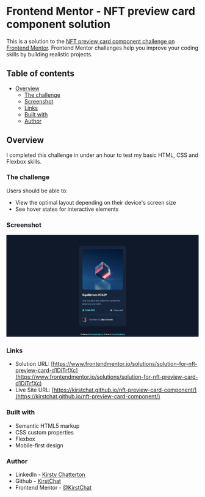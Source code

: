 # Frontend Mentor - NFT preview card component solution

This is a solution to the [NFT preview card component challenge on Frontend Mentor](https://www.frontendmentor.io/challenges/nft-preview-card-component-SbdUL_w0U). Frontend Mentor challenges help you improve your coding skills by building realistic projects.

## Table of contents

- [Overview](#overview)
  - [The challenge](#the-challenge)
  - [Screenshot](#screenshot)
  - [Links](#links)
  - [Built with](#built-with)
  - [Author](#author)

## Overview

I completed this challenge in under an hour to test my basic HTML, CSS and Flexbox skills.

### The challenge

Users should be able to:

- View the optimal layout depending on their device's screen size
- See hover states for interactive elements

### Screenshot

![Screenshot](/images/desktop-screenshot.png)

### Links

- Solution URL: [https://www.frontendmentor.io/solutions/solution-for-nft-preview-card-d1DiTrfXc](https://www.frontendmentor.io/solutions/solution-for-nft-preview-card-d1DiTrfXc)
- Live Site URL: [https://kirstchat.github.io/nft-preview-card-component/](https://kirstchat.github.io/nft-preview-card-component/)

### Built with

- Semantic HTML5 markup
- CSS custom properties
- Flexbox
- Mobile-first design

### Author

- LinkedIn - [Kirsty Chatterton](https://www.linkedin.com/in/kirsty-c-154781a4/)
- Github - [KirstChat](https://github.com/KirstChat)
- Frontend Mentor - [@KirstChat](https://www.frontendmentor.io/profile/KirstChat)
